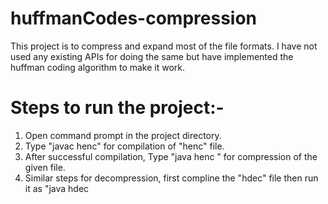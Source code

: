 # huffmanCodes-compression
This project is to compress and expand most of the file formats. I have not used any existing APIs for doing the same but have implemented the huffman coding algorithm to make it work.

# Steps to run the project:-
1. Open command prompt in the project directory.
2. Type "javac henc" for compilation of "henc" file.
3. After successful compilation, Type "java henc <filename>" for compression of the given file.
4. Similar steps for decompression, first compline the "hdec" file then run it as "java hdec <filename>
